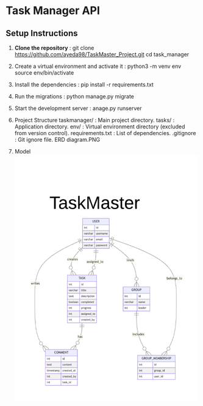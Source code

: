 # Task Manager API
## Setup Instructions
1. **Clone the repository** :
   git clone <https://github.com/ayeda98/TaskMaster_Project.git>
   cd task_manager

2. Create a virtual environment and activate it :
    python3 -m venv env
    source env/bin/activate

3. Install the dependencies :
    pip install -r requirements.txt

4. Run the migrations :
    python manage.py migrate
5. Start the development server :
    anage.py runserver
6. Project Structure
    taskmanager/ : Main project directory.
    tasks/ : Application directory.
    env/ : Virtual environment directory (excluded from version control).
    requirements.txt : List of dependencies.
    .gitignore : Git ignore file.
    ERD diagram.PNG
7. Model
![database models and relationships](<ERD diagram.png>)